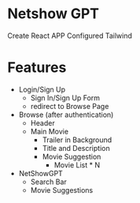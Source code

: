 # Netshow GPT

Create React APP
Configured Tailwind


# Features
- Login/Sign Up
    - Sign In/Sign Up Form
    - redirect to Browse Page
- Browse (after authentication)
    - Header
    - Main Movie
        - Trailer in Background
        - Title and Description
        - Movie Suggestion
            - Movie List * N
- NetShowGPT
    - Search Bar
    - Movie Suggestions 

